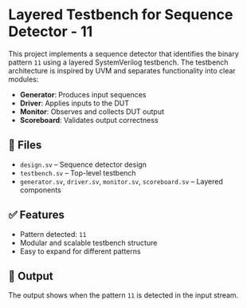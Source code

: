 # Layered Testbench for Sequence Detector - 11

This project implements a sequence detector that identifies the binary pattern `11` using a layered SystemVerilog testbench. The testbench architecture is inspired by UVM and separates functionality into clear modules:

- **Generator**: Produces input sequences
- **Driver**: Applies inputs to the DUT
- **Monitor**: Observes and collects DUT output
- **Scoreboard**: Validates output correctness

## 🔧 Files
- `design.sv` – Sequence detector design
- `testbench.sv` – Top-level testbench
- `generator.sv`, `driver.sv`, `monitor.sv`, `scoreboard.sv` – Layered components

## ✅ Features
- Pattern detected: `11`
- Modular and scalable testbench structure
- Easy to expand for different patterns


## 📁 Output
The output shows when the pattern `11` is detected in the input stream.
